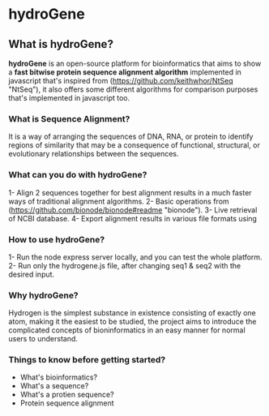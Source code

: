 # hydroGene

## What is hydroGene?
**hydroGene** is an open-source platform for bioinformatics that aims to show a **fast bitwise protein sequence alignment algorithm** implemented in javascript that's inspired from (https://github.com/keithwhor/NtSeq "NtSeq"), it also offers some different algorithms for comparison purposes that's implemented in javascript too.

### What is Sequence Alignment?
It is a way of arranging the sequences of DNA, RNA, or protein to identify regions of similarity that may be a consequence of functional, structural, or evolutionary relationships between the sequences.

### What can you do with hydroGene?
1- Align 2 sequences together for best alignment results in a much faster ways of traditional alignment algorithms.
2- Basic operations from (https://github.com/bionode/bionode#readme "bionode").
3- Live retrieval of NCBI database.
4- Export alignment results in various file formats using 

### How to use hydroGene?
1- Run the node express server locally, and you can test the whole platform.
2- Run only the hydrogene.js file, after changing seq1 & seq2 with the desired input.


### Why hydroGene?
Hydrogen is the simplest substance in existence consisting of exactly one atom, making it the easiest to be studied, the project aims to introduce the complicated concepts of bioninformatics in an easy manner for normal users to understand.

### Things to know before getting started?
- What's bioinformatics?
- What's a sequence?
- What's a protien sequence?
- Protein sequence alignment
